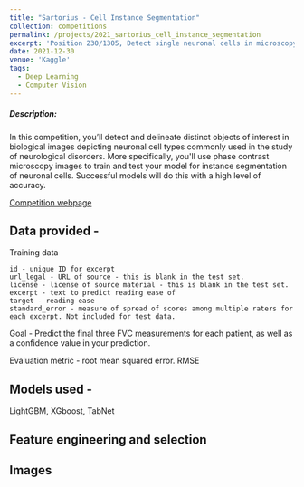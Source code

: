 ```yaml
---
title: "Sartorius - Cell Instance Segmentation"
collection: competitions
permalink: /projects/2021_sartorius_cell_instance_segmentation
excerpt: 'Position 230/1305, Detect single neuronal cells in microscopy images, Kaggle'
date: 2021-12-30
venue: 'Kaggle'
tags:
  - Deep Learning
  - Computer Vision
---
```



##### Description:

In this competition, you’ll detect and delineate distinct objects of interest in biological images depicting neuronal cell types commonly used in the study of neurological disorders. More specifically, you'll use phase contrast microscopy images to train and test your model for instance segmentation of neuronal cells. Successful models will do this with a high level of accuracy.


[Competition webpage](https://www.kaggle.com/competitions/sartorius-cell-instance-segmentation/overview)


## Data provided  - 

Training data 

    id - unique ID for excerpt
    url_legal - URL of source - this is blank in the test set.
    license - license of source material - this is blank in the test set.
    excerpt - text to predict reading ease of
    target - reading ease
    standard_error - measure of spread of scores among multiple raters for each excerpt. Not included for test data.

 
Goal - Predict the final three FVC measurements for each patient, as well as a confidence value in your prediction.

Evaluation metric - root mean squared error. RMSE

## Models used -

LightGBM, XGboost, TabNet


## Feature engineering and selection


## Images

